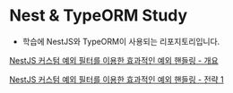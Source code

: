 # Nest & TypeORM Study
- 학습에 NestJS와 TypeORM이 사용되는 리포지토리입니다.

[NestJS 커스텀 예외 필터를 이용한 효과적인 예외 핸들링 - 개요](https://github.com/jimyungkoh/nest-typeorm-study/tree/nestjs/effective-exception-handling/overview)

[NestJS 커스텀 예외 필터를 이용한 효과적인 예외 핸들링 - 전략 1](https://github.com/jimyungkoh/nest-typeorm-study/tree/nestjs/effective-exception-handling/strategy1)
